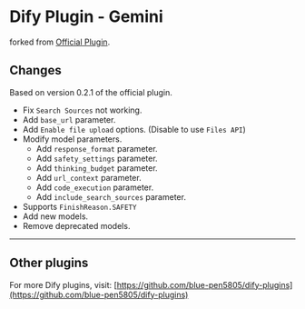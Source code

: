 # Dify Plugin - Gemini

forked from [Official Plugin](https://github.com/langgenius/dify-official-plugins/tree/main/models/gemini).

## Changes

Based on version 0.2.1 of the official plugin.

- Fix `Search Sources` not working.
- Add `base_url` parameter.
- Add `Enable file upload` options. (Disable to use `Files API`)
- Modify model parameters.
  - Add `response_format` parameter.
  - Add `safety_settings` parameter.
  - Add `thinking_budget` parameter.
  - Add `url_context` parameter.
  - Add `code_execution` parameter.
  - Add `include_search_sources` parameter.
- Supports `FinishReason.SAFETY`
- Add new models.
- Remove deprecated models.

---

## Other plugins

For more Dify plugins, visit: [https://github.com/blue-pen5805/dify-plugins](https://github.com/blue-pen5805/dify-plugins)
